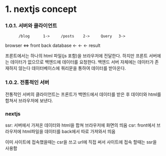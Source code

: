 # 1. nextjs concept

### 1.0.1. 서버와 클라이언트 

          /blog      1->     /posts    2->     Query   3->
browser    <=>      front             back               database
            <-                <-                <-        result

프론트에서는 하나의 html 파일(js 포함)을  브라우저에 전달한다. 
하지만 프론트 서버에는 데이터가 없으므로 백엔드에 데이터를 요청한다.
백엔드 서버 자체에는 데이터가 존재하지 않는다 데이터베이스에 쿼리문을
통하여 데이터를 받아온다.

### 1.0.2. 전통적인 서버 

전통적인 서버의 클라이언트는 프론트가 백엔드에서 데이터를 받은 후
데이터와 html를 합쳐서 브라우저에 보낸다.

### nextjs

ssr: 서버에서 가져온 데이터와 html을 합쳐 브라우저에 화면의 띄움
csr: front에서 브라우저에 html파일을 데이터를 back에서 따로 가져와서 띄움

이미 사이트에 접속했을때는 csr을 쓰고 url에 직접 써서 사이트에 접속 할때는 ssr을 사용함